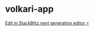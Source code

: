 # volkari-app

[Edit in StackBlitz next generation editor ⚡️](https://stackblitz.com/~/github.com/cosminpurcarea/volkari-app)